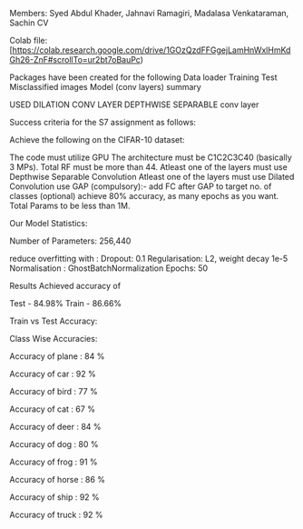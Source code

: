 Members: Syed Abdul Khader, Jahnavi Ramagiri, Madalasa Venkataraman, Sachin CV



Colab file:[https://colab.research.google.com/drive/1GOzQzdFFGgejLamHnWxlHmKdGh26-ZnF#scrollTo=ur2bt7oBauPc)

Packages have been created for the following
Data loader
Training
Test
Misclassified images
Model (conv layers)
summary

USED 
DILATION CONV LAYER
DEPTHWISE SEPARABLE conv layer


Success criteria for the S7 assignment as follows:

Achieve the following on the CIFAR-10 dataset:

The code must utilize GPU
The architecture must be C1C2C3C40 (basically 3 MPs).
Total RF must be more than 44.
Atleast one of the layers must use Depthwise Separable Convolution
Atleast one of the layers must use Dilated Convolution
use GAP (compulsory):- add FC after GAP to target no. of classes (optional)
achieve 80% accuracy, as many epochs as you want. Total Params to be less than 1M.


Our Model Statistics:

Number of Parameters: 256,440

reduce overfitting with : Dropout: 0.1
Regularisation: L2, weight decay 1e-5
Normalisation : GhostBatchNormalization
Epochs: 50



Results
Achieved accuracy of

Test - 84.98% Train - 86.66%


Train vs Test Accuracy:


Class Wise Accuracies:

Accuracy of plane : 84 %

Accuracy of car : 92 %

Accuracy of bird : 77 %

Accuracy of cat : 67 %

Accuracy of deer : 84 %

Accuracy of dog : 80 %

Accuracy of frog : 91 %

Accuracy of horse : 86 %

Accuracy of ship : 92 %

Accuracy of truck : 92 %
